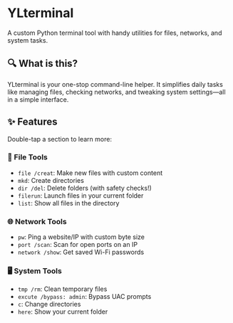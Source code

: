 # YLterminal  
A custom Python terminal tool with handy utilities for files, networks, and system tasks.  


## 🔍 What is this?  
YLterminal is your one-stop command-line helper. It simplifies daily tasks like managing files, checking networks, and tweaking system settings—all in a simple interface.  


## ✨ Features  
Double-tap a section to learn more:  

### 📂 File Tools  
- `file /creat`: Make new files with custom content  
- `mkd`: Create directories  
- `dir /del`: Delete folders (with safety checks!)  
- `filerun`: Launch files in your current folder  
- `list`: Show all files in the directory  

### 🌐 Network Tools  
- `pw`: Ping a website/IP with custom byte size  
- `port /scan`: Scan for open ports on an IP  
- `network /show`: Get saved Wi-Fi passwords  

### 🖥️ System Tools  
- `tmp /rm`: Clean temporary files  
- `excute /bypass: admin`: Bypass UAC prompts  
- `c`: Change directories  
- `here`: Show your current folder  

